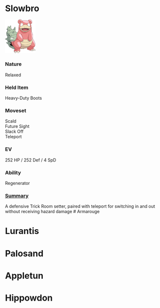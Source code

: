 # Slowbro
<picture>
<img src="./images/slowbro.png" alt="slowbro" width="100"/>
</picture>

### Nature
Relaxed

### Held Item
Heavy-Duty Boots
### Moveset
Scald
<br/>
Future Sight
<br/>
Slack Off
<br/>
Teleport 
### EV
252 HP / 252 Def / 4 SpD
### Ability
Regenerator

<h3><ins>Summary</ins></h3>
A defensive Trick Room setter, paired with teleport for switching in and out without receiving hazard damage
# Armarouge

# Lurantis

# Palosand

# Appletun

# Hippowdon

